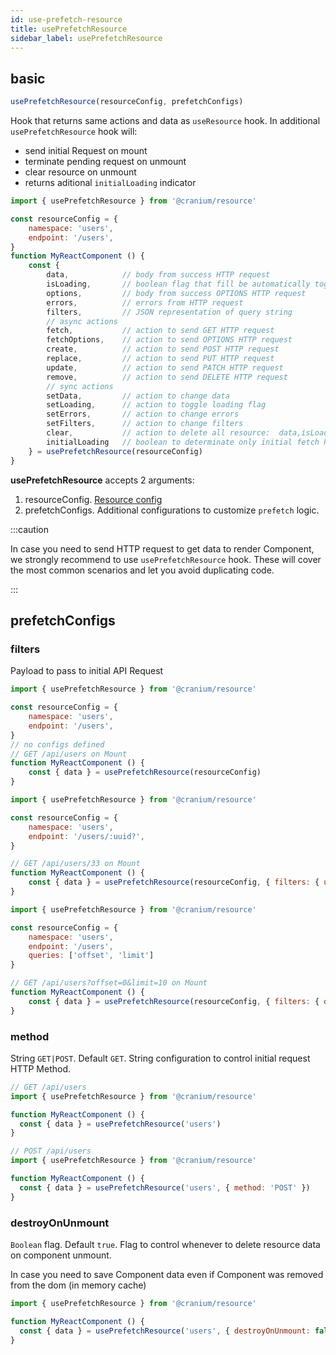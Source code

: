 ```yaml
---
id: use-prefetch-resource
title: usePrefetchResource
sidebar_label: usePrefetchResource
---
```


## basic

```js
usePrefetchResource(resourceConfig, prefetchConfigs)
```
Hook that returns same actions and data as `useResource` hook. In additional `usePrefetchResource` hook will:
- send initial Request on mount
- terminate pending request on unmount
- clear resource on unmount
- returns aditional `initialLoading` indicator

```jsx {27}
import { usePrefetchResource } from '@cranium/resource'

const resourceConfig = {
    namespace: 'users',
    endpoint: '/users',
}
function MyReactComponent () {
    const {
        data,            // body from success HTTP request
        isLoading,       // boolean flag that fill be automatically toggle while using fetch|fetchOptions|create|update|remove actions
        options,         // body from success OPTIONS HTTP request
        errors,          // errors from HTTP request
        filters,         // JSON representation of query string
        // async actions
        fetch,           // action to send GET HTTP request
        fetchOptions,    // action to send OPTIONS HTTP request
        create,          // action to send POST HTTP request
        replace,         // action to send PUT HTTP request
        update,          // action to send PATCH HTTP request
        remove,          // action to send DELETE HTTP request 
        // sync actions
        setData,         // action to change data
        setLoading,      // action to toggle loading flag
        setErrors,       // action to change errors
        setFilters,      // action to change filters
        clear,           // action to delete all resource:  data,isLoading,options,errors,filters,
        initialLoading   // boolean to determinate only initial fetch Request
    } = usePrefetchResource(resourceConfig)
}
```

**usePrefetchResource** accepts 2 arguments:
1. resourceConfig. [Resource config](/docs/resources/hooks/use-resource)
2. prefetchConfigs. Additional configurations to customize `prefetch` logic.

:::caution

In case you need to send HTTP request to get data to render Component, we strongly recommend to use `usePrefetchResource` hook. These will cover the most common scenarios and let you avoid duplicating code.

:::

## prefetchConfigs

### filters
Payload to pass to initial API Request


```jsx {27}
import { usePrefetchResource } from '@cranium/resource'

const resourceConfig = {
    namespace: 'users',
    endpoint: '/users',
}
// no configs defined
// GET /api/users on Mount
function MyReactComponent () {
    const { data } = usePrefetchResource(resourceConfig)
}
```

```jsx {27}
import { usePrefetchResource } from '@cranium/resource'

const resourceConfig = {
    namespace: 'users',
    endpoint: '/users/:uuid?',
}

// GET /api/users/33 on Mount
function MyReactComponent () {
    const { data } = usePrefetchResource(resourceConfig, { filters: { uuid: 33 } })
}
```

```jsx {27}
import { usePrefetchResource } from '@cranium/resource'

const resourceConfig = {
    namespace: 'users',
    endpoint: '/users',
    queries: ['offset', 'limit']
}

// GET /api/users?offset=0&limit=10 on Mount
function MyReactComponent () {
    const { data } = usePrefetchResource(resourceConfig, { filters: { offset: 0, limit: 10 } })
}
```

### method
String `GET|POST`. Default `GET`. String configuration to control initial request HTTP Method.
```js
// GET /api/users
import { usePrefetchResource } from '@cranium/resource'

function MyReactComponent () {
  const { data } = usePrefetchResource('users')
}
```
```js
// POST /api/users
import { usePrefetchResource } from '@cranium/resource'

function MyReactComponent () {
  const { data } = usePrefetchResource('users', { method: 'POST' })
}
```

### destroyOnUnmount
`Boolean` flag. Default `true`. Flag to control whenever to delete resource data on component unmount.

In case you need to save Component data even if Component was removed from the dom (in memory cache)

```js
import { usePrefetchResource } from '@cranium/resource'

function MyReactComponent () {
  const { data } = usePrefetchResource('users', { destroyOnUnmount: false })
}
```
